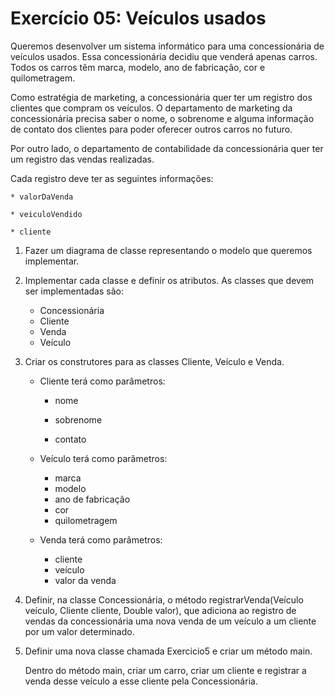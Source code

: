 # Exercício 05: Veículos usados 

Queremos desenvolver um sistema informático para uma concessionária de veículos usados. Essa concessionária decidiu que venderá apenas carros. Todos os carros têm marca, modelo, ano de fabricação, cor e quilometragem. 

Como estratégia de marketing, a concessionária quer ter um registro dos clientes que compram os veículos. O departamento de marketing da concessionária precisa saber o nome, o sobrenome e alguma informação de contato dos clientes para poder oferecer outros carros no futuro.

Por outro lado, o departamento de contabilidade da concessionária quer ter um registro das vendas realizadas. 

Cada registro deve ter as seguintes informações:

    * valorDaVenda 
    
    * veiculoVendido 
    
    * cliente 

1. Fazer um diagrama de classe representando o modelo que queremos implementar. 

2. Implementar cada classe e definir os atributos. As classes que devem ser implementadas são: 

    * Concessionária
    * Cliente
    * Venda
    * Veículo

3. Criar os construtores para as classes Cliente, Veículo e Venda. 

    * Cliente terá como parâmetros:

        * nome

        * sobrenome

        * contato

    * Veículo terá como parâmetros:
        
        * marca
        * modelo
        * ano de fabricação
        * cor
        * quilometragem

    * Venda terá como parâmetros:
        * cliente
        * veículo
        * valor da venda

4. Definir, na classe Concessionária, o método registrarVenda(Veículo veículo, Cliente cliente, Double valor), que adiciona ao registro de vendas da concessionária uma nova venda de um veículo a um cliente por um valor determinado. 

5. Definir uma nova classe chamada Exercicio5 e criar um método main.

    Dentro do método main, criar um carro, criar um cliente e registrar a venda desse veículo a esse cliente pela Concessionária.